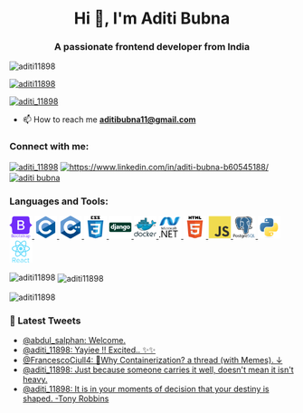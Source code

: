 <h1 align="center">Hi 👋, I'm Aditi Bubna</h1>
<h3 align="center">A passionate frontend developer from India</h3>

<p align="left"> <img src="https://komarev.com/ghpvc/?username=aditi11898&label=Profile%20views&color=0e75b6&style=flat" alt="aditi11898" /> </p>

<p align="left"> <a href="https://github.com/ryo-ma/github-profile-trophy"><img src="https://github-profile-trophy.vercel.app/?username=aditi11898" alt="aditi11898" /></a> </p>

<p align="left"> <a href="https://twitter.com/aditi_11898" target="blank"><img src="https://img.shields.io/twitter/follow/aditi_11898?logo=twitter&style=for-the-badge" alt="aditi_11898" /></a> </p>

- 📫 How to reach me **aditibubna11@gmail.com**

<h3 align="left">Connect with me:</h3>
<p align="left">
<a href="https://twitter.com/aditi_11898" target="blank"><img align="center" src="https://raw.githubusercontent.com/rahuldkjain/github-profile-readme-generator/master/src/images/icons/Social/twitter.svg" alt="aditi_11898" height="30" width="40" /></a>
<a href="https://linkedin.com/in/https://www.linkedin.com/in/aditi-bubna-b60545188/" target="blank"><img align="center" src="https://raw.githubusercontent.com/rahuldkjain/github-profile-readme-generator/master/src/images/icons/Social/linked-in-alt.svg" alt="https://www.linkedin.com/in/aditi-bubna-b60545188/" height="30" width="40" /></a>
<a href="https://fb.com/aditi bubna" target="blank"><img align="center" src="https://raw.githubusercontent.com/rahuldkjain/github-profile-readme-generator/master/src/images/icons/Social/facebook.svg" alt="aditi bubna" height="30" width="40" /></a>
</p>

<h3 align="left">Languages and Tools:</h3>
<p align="left"> <a href="https://getbootstrap.com" target="_blank" rel="noreferrer"> <img src="https://raw.githubusercontent.com/devicons/devicon/master/icons/bootstrap/bootstrap-plain-wordmark.svg" alt="bootstrap" width="40" height="40"/> </a> <a href="https://www.cprogramming.com/" target="_blank" rel="noreferrer"> <img src="https://raw.githubusercontent.com/devicons/devicon/master/icons/c/c-original.svg" alt="c" width="40" height="40"/> </a> <a href="https://www.w3schools.com/cpp/" target="_blank" rel="noreferrer"> <img src="https://raw.githubusercontent.com/devicons/devicon/master/icons/cplusplus/cplusplus-original.svg" alt="cplusplus" width="40" height="40"/> </a> <a href="https://www.w3schools.com/css/" target="_blank" rel="noreferrer"> <img src="https://raw.githubusercontent.com/devicons/devicon/master/icons/css3/css3-original-wordmark.svg" alt="css3" width="40" height="40"/> </a> <a href="https://www.djangoproject.com/" target="_blank" rel="noreferrer"> <img src="https://raw.githubusercontent.com/devicons/devicon/master/icons/django/django-original.svg" alt="django" width="40" height="40"/> </a> <a href="https://www.docker.com/" target="_blank" rel="noreferrer"> <img src="https://raw.githubusercontent.com/devicons/devicon/master/icons/docker/docker-original-wordmark.svg" alt="docker" width="40" height="40"/> </a> <a href="https://dotnet.microsoft.com/" target="_blank" rel="noreferrer"> <img src="https://raw.githubusercontent.com/devicons/devicon/master/icons/dot-net/dot-net-original-wordmark.svg" alt="dotnet" width="40" height="40"/> </a> <a href="https://www.w3.org/html/" target="_blank" rel="noreferrer"> <img src="https://raw.githubusercontent.com/devicons/devicon/master/icons/html5/html5-original-wordmark.svg" alt="html5" width="40" height="40"/> </a> <a href="https://developer.mozilla.org/en-US/docs/Web/JavaScript" target="_blank" rel="noreferrer"> <img src="https://raw.githubusercontent.com/devicons/devicon/master/icons/javascript/javascript-original.svg" alt="javascript" width="40" height="40"/> </a> <a href="https://www.postgresql.org" target="_blank" rel="noreferrer"> <img src="https://raw.githubusercontent.com/devicons/devicon/master/icons/postgresql/postgresql-original-wordmark.svg" alt="postgresql" width="40" height="40"/> </a> <a href="https://www.python.org" target="_blank" rel="noreferrer"> <img src="https://raw.githubusercontent.com/devicons/devicon/master/icons/python/python-original.svg" alt="python" width="40" height="40"/> </a> <a href="https://reactjs.org/" target="_blank" rel="noreferrer"> <img src="https://raw.githubusercontent.com/devicons/devicon/master/icons/react/react-original-wordmark.svg" alt="react" width="40" height="40"/> </a> </p>

<p><img align="left" src="https://github-readme-stats.vercel.app/api/top-langs?username=aditi11898&show_icons=true&locale=en&layout=compact" alt="aditi11898" /></p>

<p>&nbsp;<img align="center" src="https://github-readme-stats.vercel.app/api?username=aditi11898&show_icons=true&locale=en" alt="aditi11898" /></p>

<p><img align="center" src="https://github-readme-streak-stats.herokuapp.com/?user=aditi11898&" alt="aditi11898" /></p>

### 📱 Latest Tweets

<!-- TWITTER:START -->
- [@abdul_salphan: Welcome.](https://rss.app/articles/cb4e791f6f6d729c074351566bd3a7c508111d6e1e3db6f4cedd941b89966fc6ec50b648389c9b2beca36c7cdf15079160d06ee0c11a7d10823dc561)
- [@aditi_11898: Yayiee !! Excited.. ✨✨](https://rss.app/articles/cb4e791f6f6d729c074351566bd3a7c508111d6e1e3bbbf5cbddd64bdddf3f88f10ba4482c9bc169f6a56378df16069368dd6ee1cb177d128c39)
- [@FrancescoCiull4: 🐳Why Containerization? a thread &lpar;with Memes&rpar;. ↓](https://rss.app/articles/cb4e791f6f6d729c074351566bd3a7c508111d6e392db3efc1e794198aa56ed2ee13f1132a9c8f2cb6e1757cda12069068d66de2cb1a7c10833ec36a87c3)
- [@aditi_11898: Just because someone carries it well, doesn&#39;t mean it isn&#39;t heavy.](https://rss.app/articles/cb4e791f6f6d729c074351566bd3a7c508111d6e1e3bbbf5cbddd64bdddf3f88f10ba4482c9bc169f6a46d7ad811089567d269e9cb177c148e3d)
- [@aditi_11898: It is in your moments of decision that your destiny is shaped. -Tony Robbins](https://rss.app/articles/cb4e791f6f6d729c074351566bd3a7c508111d6e1e3bbbf5cbddd64bdddf3f88f10ba4482c9bc169f6a46f7adc16099a69dc6be1c41179158238)
<!-- TWITTER:END -->

